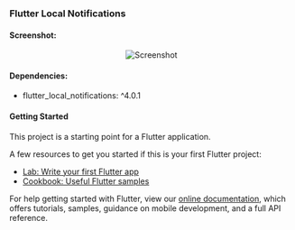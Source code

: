 ### Flutter Local Notifications

#### Screenshot:

<p align="center">
<img src="https://i.imgur.com/cRZabUd.jpg" alt="Screenshot">
</p>

#### Dependencies:
* flutter_local_notifications: ^4.0.1


#### Getting Started

This project is a starting point for a Flutter application.

A few resources to get you started if this is your first Flutter project:

- [Lab: Write your first Flutter app](https://flutter.dev/docs/get-started/codelab)
- [Cookbook: Useful Flutter samples](https://flutter.dev/docs/cookbook)

For help getting started with Flutter, view our
[online documentation](https://flutter.dev/docs), which offers tutorials,
samples, guidance on mobile development, and a full API reference.
